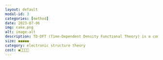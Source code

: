 ```yaml
---
layout: default
modal-id: 3
categories: [method]
date: 2023-07-06
img: cake.png
alt: image-alt
description: TD-DFT (Time-Dependent Density Functional Theory) is a computational method used in quantum chemistry to study electronic excitations. It extends the widely used DFT method to calculate excited states and transitions. TD-DFT treats excited states as perturbations on the ground state and uses the time-dependent electron density to describe them. It is used to analyze absorption spectra, electronic transitions, and optical properties in various fields.
size: ◼️◼️◼️◼️◼️
category: electronic structure theory
cost: ◼️🔲🔲🔲🔲
---
```

